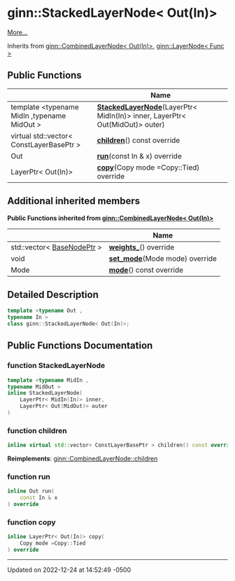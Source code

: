 # ginn::StackedLayerNode< Out(In)>


 [More...](#detailed-description)

Inherits from [ginn::CombinedLayerNode< Out(In)>](api/Classes/classginn_1_1_combined_layer_node.md), [ginn::LayerNode< Func >](api/Classes/classginn_1_1_layer_node.md)

## Public Functions

|                | Name           |
| -------------- | -------------- |
| template <typename MidIn ,typename MidOut \> <br>| **[StackedLayerNode](api/Classes/classginn_1_1_stacked_layer_node_3_01_out_07_in_08_4.md#function-stackedlayernode)**(LayerPtr< MidIn(In)> inner, LayerPtr< Out(MidOut)> outer) |
| virtual std::vector< ConstLayerBasePtr > | **[children](api/Classes/classginn_1_1_stacked_layer_node_3_01_out_07_in_08_4.md#function-children)**() const override |
| Out | **[run](api/Classes/classginn_1_1_stacked_layer_node_3_01_out_07_in_08_4.md#function-run)**(const In & x) override |
| LayerPtr< Out(In)> | **[copy](api/Classes/classginn_1_1_stacked_layer_node_3_01_out_07_in_08_4.md#function-copy)**(Copy mode =Copy::Tied) override |

## Additional inherited members

**Public Functions inherited from [ginn::CombinedLayerNode< Out(In)>](api/Classes/classginn_1_1_combined_layer_node.md)**

|                | Name           |
| -------------- | -------------- |
| std::vector< [BaseNodePtr](api/Classes/classginn_1_1_ptr.md) > | **[weights_](api/Classes/classginn_1_1_combined_layer_node.md#function-weights_)**() override |
| void | **[set_mode](api/Classes/classginn_1_1_combined_layer_node.md#function-set_mode)**(Mode mode) override |
| Mode | **[mode](api/Classes/classginn_1_1_combined_layer_node.md#function-mode)**() const override |


## Detailed Description

```cpp
template <typename Out ,
typename In >
class ginn::StackedLayerNode< Out(In)>;
```

## Public Functions Documentation

### function StackedLayerNode

```cpp
template <typename MidIn ,
typename MidOut >
inline StackedLayerNode(
    LayerPtr< MidIn(In)> inner,
    LayerPtr< Out(MidOut)> outer
)
```


### function children

```cpp
inline virtual std::vector< ConstLayerBasePtr > children() const override
```


**Reimplements**: [ginn::CombinedLayerNode::children](api/Classes/classginn_1_1_combined_layer_node.md#function-children)


### function run

```cpp
inline Out run(
    const In & x
) override
```


### function copy

```cpp
inline LayerPtr< Out(In)> copy(
    Copy mode =Copy::Tied
) override
```


-------------------------------

Updated on 2022-12-24 at 14:52:49 -0500